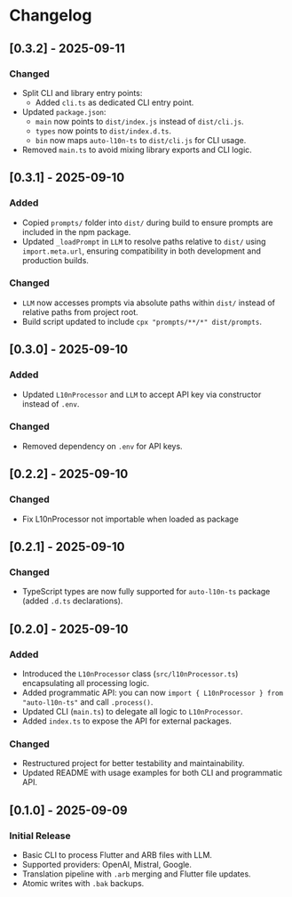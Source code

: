 # Changelog

## [0.3.2] - 2025-09-11
### Changed
- Split CLI and library entry points:
  - Added `cli.ts` as dedicated CLI entry point.
- Updated `package.json`:
  - `main` now points to `dist/index.js` instead of `dist/cli.js`.
  - `types` now points to `dist/index.d.ts`.
  - `bin` now maps `auto-l10n-ts` to `dist/cli.js` for CLI usage.
- Removed `main.ts` to avoid mixing library exports and CLI logic.


## [0.3.1] - 2025-09-10
### Added
- Copied `prompts/` folder into `dist/` during build to ensure prompts are included in the npm package.
- Updated `_loadPrompt` in `LLM` to resolve paths relative to `dist/` using `import.meta.url`, ensuring compatibility in both development and production builds.

### Changed
- `LLM` now accesses prompts via absolute paths within `dist/` instead of relative paths from project root.
- Build script updated to include `cpx "prompts/**/*" dist/prompts`.

## [0.3.0] - 2025-09-10
### Added
- Updated `L10nProcessor` and `LLM` to accept API key via constructor instead of `.env`.

### Changed
- Removed dependency on `.env` for API keys.

## [0.2.2] - 2025-09-10
### Changed
- Fix L10nProcessor not importable when loaded as package

## [0.2.1] - 2025-09-10
### Changed
- TypeScript types are now fully supported for `auto-l10n-ts` package (added `.d.ts` declarations).

## [0.2.0] - 2025-09-10
### Added
- Introduced the `L10nProcessor` class (`src/l10nProcessor.ts`) encapsulating all processing logic.
- Added programmatic API: you can now `import { L10nProcessor } from "auto-l10n-ts"` and call `.process()`.
- Updated CLI (`main.ts`) to delegate all logic to `L10nProcessor`.
- Added `index.ts` to expose the API for external packages.

### Changed
- Restructured project for better testability and maintainability.
- Updated README with usage examples for both CLI and programmatic API.

## [0.1.0] - 2025-09-09
### Initial Release
- Basic CLI to process Flutter and ARB files with LLM.
- Supported providers: OpenAI, Mistral, Google.
- Translation pipeline with `.arb` merging and Flutter file updates.
- Atomic writes with `.bak` backups.
